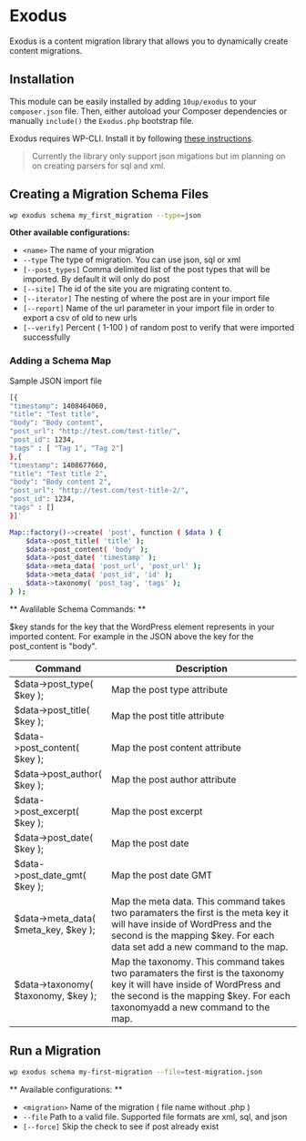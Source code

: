Exodus
====================

Exodus is a content migration library that allows you to dynamically create content migrations.

## Installation
This module can be easily installed by adding `10up/exodus` to your `composer.json` file. Then, either autoload your Composer dependencies or manually `include()` the `Exodus.php` bootstrap file.

Exodus requires WP-CLI. Install it by following [these instructions](http://wp-cli.org).

> Currently the library only support json migations but im planning on
> on creating parsers for sql and xml.

## Creating a Migration Schema Files
```bash
wp exodus schema my_first_migration --type=json
```

**Other available configurations:**

*  `<name>` The name of your migration
* `--type` The type of migration. You can use json, sql or xml
* `[--post_types]` Comma delimited list of the post types that will be imported. By default it will only do post
* `[--site]` The id of the site you are migrating content to.
* `[--iterator]` The nesting of where the post are in your import file
* `[--report]` Name of the url parameter in your import file in order to export a csv of old to new urls
* `[--verify]` Percent ( 1-100 ) of random post to verify that were imported successfully

### Adding a Schema Map

Sample JSON import file
```bash
[{
"timestamp": 1408464060,
"title": "Test title",
"body": "Body content",
"post_url": "http://test.com/test-title/",
"post_id": 1234,
"tags" : [ "Tag 1", "Tag 2"]
},{
"timestamp": 1408677660,
"title": "Test title 2",
"body": "Body content 2",
"post_url": "http://test.com/test-title-2/",
"post_id": 1234,
"tags" : []
}]'
```

```bash
Map::factory()->create( 'post', function ( $data ) {
	$data->post_title( 'title' );
	$data->post_content( 'body' );
	$data->post_date( 'timestamp' );
	$data->meta_data( 'post_url', 'post_url' );
	$data->meta_data( 'post_id', 'id' );
	$data->taxonomy( 'post_tag', 'tags' );
} );
```

** Avalilable Schema Commands: **

$key stands for the key that the WordPress element represents in your imported content. For example in the JSON above the key for the post_content is "body".

| Command                              | Description                     |  
| ------------------------------------ | ------------------------------- |
| $data->post_type( $key );            | Map the post type attribute     |
| $data->post_title( $key );           | Map the post title attribute    |
| $data->post_content( $key );         | Map the post content attribute  |
| $data->post_author( $key );          | Map the post author attribute   |
| $data->post_excerpt( $key );         | Map the post excerpt            |
| $data->post_date( $key );            | Map the post date               |
| $data->post_date_gmt( $key );        | Map the post date GMT           |
| $data->meta_data( $meta_key, $key ); | Map the meta data. This command takes two paramaters the first is the meta key it will have inside of WordPress and the second is the mapping $key. For each data set add a new command to the map.   |
| $data->taxonomy( $taxonomy, $key );  | Map the taxonomy. This command takes two paramaters the first is the taxonomy key it will have inside of WordPress and the second is the mapping $key. For each taxonomyadd a new command to the map.      |

## Run a Migration
```bash
wp exodus schema my-first-migration --file=test-migration.json
```
** Available configurations: **

*  `<migration>` Name of the migration ( file name without .php )
* `--file` Path to a valid file. Supported file formats are xml, sql, and json
* `[--force]` Skip the check to see if post already exist
